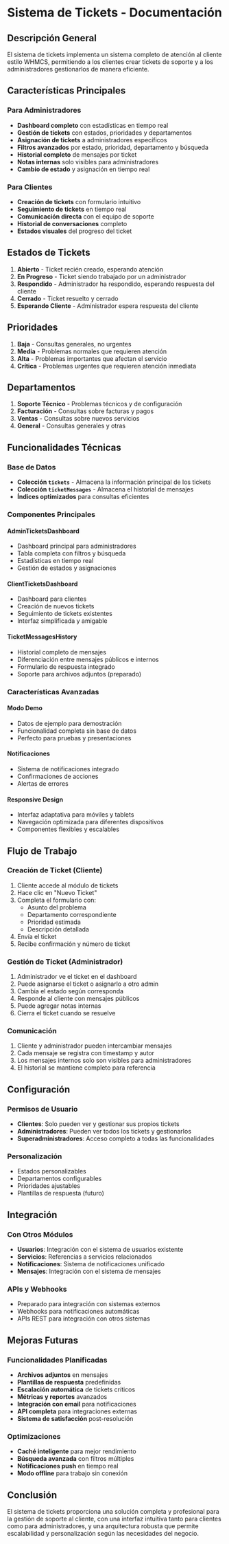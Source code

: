 # Sistema de Tickets - Documentación

## Descripción General

El sistema de tickets implementa un sistema completo de atención al cliente estilo WHMCS, permitiendo a los clientes crear tickets de soporte y a los administradores gestionarlos de manera eficiente.

## Características Principales

### Para Administradores
- **Dashboard completo** con estadísticas en tiempo real
- **Gestión de tickets** con estados, prioridades y departamentos
- **Asignación de tickets** a administradores específicos
- **Filtros avanzados** por estado, prioridad, departamento y búsqueda
- **Historial completo** de mensajes por ticket
- **Notas internas** solo visibles para administradores
- **Cambio de estado** y asignación en tiempo real

### Para Clientes
- **Creación de tickets** con formulario intuitivo
- **Seguimiento de tickets** en tiempo real
- **Comunicación directa** con el equipo de soporte
- **Historial de conversaciones** completo
- **Estados visuales** del progreso del ticket

## Estados de Tickets

1. **Abierto** - Ticket recién creado, esperando atención
2. **En Progreso** - Ticket siendo trabajado por un administrador
3. **Respondido** - Administrador ha respondido, esperando respuesta del cliente
4. **Cerrado** - Ticket resuelto y cerrado
5. **Esperando Cliente** - Administrador espera respuesta del cliente

## Prioridades

1. **Baja** - Consultas generales, no urgentes
2. **Media** - Problemas normales que requieren atención
3. **Alta** - Problemas importantes que afectan el servicio
4. **Crítica** - Problemas urgentes que requieren atención inmediata

## Departamentos

1. **Soporte Técnico** - Problemas técnicos y de configuración
2. **Facturación** - Consultas sobre facturas y pagos
3. **Ventas** - Consultas sobre nuevos servicios
4. **General** - Consultas generales y otras

## Funcionalidades Técnicas

### Base de Datos
- **Colección `tickets`** - Almacena la información principal de los tickets
- **Colección `ticketMessages`** - Almacena el historial de mensajes
- **Índices optimizados** para consultas eficientes

### Componentes Principales

#### AdminTicketsDashboard
- Dashboard principal para administradores
- Tabla completa con filtros y búsqueda
- Estadísticas en tiempo real
- Gestión de estados y asignaciones

#### ClientTicketsDashboard
- Dashboard para clientes
- Creación de nuevos tickets
- Seguimiento de tickets existentes
- Interfaz simplificada y amigable

#### TicketMessagesHistory
- Historial completo de mensajes
- Diferenciación entre mensajes públicos e internos
- Formulario de respuesta integrado
- Soporte para archivos adjuntos (preparado)

### Características Avanzadas

#### Modo Demo
- Datos de ejemplo para demostración
- Funcionalidad completa sin base de datos
- Perfecto para pruebas y presentaciones

#### Notificaciones
- Sistema de notificaciones integrado
- Confirmaciones de acciones
- Alertas de errores

#### Responsive Design
- Interfaz adaptativa para móviles y tablets
- Navegación optimizada para diferentes dispositivos
- Componentes flexibles y escalables

## Flujo de Trabajo

### Creación de Ticket (Cliente)
1. Cliente accede al módulo de tickets
2. Hace clic en "Nuevo Ticket"
3. Completa el formulario con:
   - Asunto del problema
   - Departamento correspondiente
   - Prioridad estimada
   - Descripción detallada
4. Envía el ticket
5. Recibe confirmación y número de ticket

### Gestión de Ticket (Administrador)
1. Administrador ve el ticket en el dashboard
2. Puede asignarse el ticket o asignarlo a otro admin
3. Cambia el estado según corresponda
4. Responde al cliente con mensajes públicos
5. Puede agregar notas internas
6. Cierra el ticket cuando se resuelve

### Comunicación
1. Cliente y administrador pueden intercambiar mensajes
2. Cada mensaje se registra con timestamp y autor
3. Los mensajes internos solo son visibles para administradores
4. El historial se mantiene completo para referencia

## Configuración

### Permisos de Usuario
- **Clientes**: Solo pueden ver y gestionar sus propios tickets
- **Administradores**: Pueden ver todos los tickets y gestionarlos
- **Superadministradores**: Acceso completo a todas las funcionalidades

### Personalización
- Estados personalizables
- Departamentos configurables
- Prioridades ajustables
- Plantillas de respuesta (futuro)

## Integración

### Con Otros Módulos
- **Usuarios**: Integración con el sistema de usuarios existente
- **Servicios**: Referencias a servicios relacionados
- **Notificaciones**: Sistema de notificaciones unificado
- **Mensajes**: Integración con el sistema de mensajes

### APIs y Webhooks
- Preparado para integración con sistemas externos
- Webhooks para notificaciones automáticas
- APIs REST para integración con otros sistemas

## Mejoras Futuras

### Funcionalidades Planificadas
- **Archivos adjuntos** en mensajes
- **Plantillas de respuesta** predefinidas
- **Escalación automática** de tickets críticos
- **Métricas y reportes** avanzados
- **Integración con email** para notificaciones
- **API completa** para integraciones externas
- **Sistema de satisfacción** post-resolución

### Optimizaciones
- **Caché inteligente** para mejor rendimiento
- **Búsqueda avanzada** con filtros múltiples
- **Notificaciones push** en tiempo real
- **Modo offline** para trabajo sin conexión

## Conclusión

El sistema de tickets proporciona una solución completa y profesional para la gestión de soporte al cliente, con una interfaz intuitiva tanto para clientes como para administradores, y una arquitectura robusta que permite escalabilidad y personalización según las necesidades del negocio.





